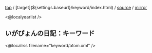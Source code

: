 [top](${settings.baseurl}/) 
/ [target](${settings.baseurl}/keyword/index.html) 
/ [source](https://github.com/igapyon/diary/blob/gh-pages/memo/keyword.html.src.md) 
/ [mirror](http://www.igapyon.jp/igapyon/diary/idxkeyword.html) 

<@localyearlist />

## いがぴょんの日記：キーワード

<@localrss filename="keyword/atom.xml" />
